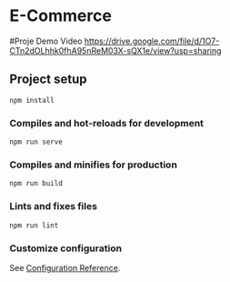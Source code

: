# E-Commerce

#Proje Demo Video
https://drive.google.com/file/d/1O7-CTn2dOLhhk0fhA95nReM03X-sQX1e/view?usp=sharing

## Project setup
```
npm install
```

### Compiles and hot-reloads for development
```
npm run serve
```

### Compiles and minifies for production
```
npm run build
```

### Lints and fixes files
```
npm run lint
```

### Customize configuration
See [Configuration Reference](https://cli.vuejs.org/config/).
